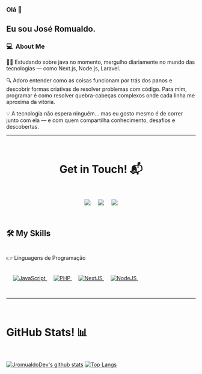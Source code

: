

### Olá 👋

## Eu sou José Romualdo.

### 💻 &nbsp;About Me 

 👨‍💻 Estudando sobre java no momento, mergulho diariamente no mundo das tecnologias — como Next.js, Node.js, Laravel. 

 🔍 Adoro entender como as coisas funcionam por trás dos panos e descobrir formas criativas de resolver problemas com código. Para mim, programar é como resolver quebra-cabeças complexos onde cada linha me aproxima da vitória.

 💡 A tecnologia não espera ninguém… mas eu gosto mesmo é de correr junto com ela — e com quem compartilha conhecimento, desafios e descobertas.

<hr>
<Br>
<h1 align="center">Get in Touch! 📬</h1>
<Br>
<p align="center">
<a href="www.linkedin.com/in/j-romualdo" target="blank"><img align="center" src="https://img.shields.io/badge/Jose_Romualdo-0077B5?style=for-the-badge&logo=linkedin&logoColor=white" /></a> &nbsp;&nbsp;&nbsp;  <a href="mailto:jromualdo3@hotmail.com" target="blank"><img align="center" src="https://img.shields.io/badge/jromualdo3@hotmail.com-D14836?style=for-the-badge&logo=gmail&logoColor=white" /></a>    &nbsp;&nbsp;&nbsp;       <a href="https://github.com/JRomualdoDev" target="blank"><img align="center" src="https://img.shields.io/badge/JromualdoDev-100000?style=for-the-badge&logo=github&logoColor=white" /></a>
</p>

<br>

## 🛠️ My Skills
<br>
👉 Linguagens de Programação

<br>
<br>

<p align="left"> 
  &emsp; 
  
  <a href="https://developer.mozilla.org/en-US/docs/Web/JavaScript" target="_blank"> 
     <img alt="JavaScript" src="https://img.shields.io/badge/JavaScript%20-%23F7DF1E.svg?logo=javascript&logoColor=black">
   </a>
  &emsp;
  
  <a href="https://www.php.net/">
    <img alt="PHP" src="https://img.shields.io/badge/PHP-%23777BB4.svg?logo=php&logoColor=white"/>
  </a>
  &emsp;
  
  <a href="https://nextjs.org/">
    <img alt="NextJS" src="https://img.shields.io/badge/Next.js-black?logo=next.js&logoColor=white"/>
  </a>
  &emsp;
  
  <a href="https://nodejs.org/">
    <img alt="NodeJS" src="https://img.shields.io/badge/Node.js-6DA55F?logo=node.js&logoColor=white"/>
  </a>
  &emsp;
</p>

<Br>
<hr>
<Br>
<h1>GitHub Stats! 📊</h1>
<Br>
  
[![JromualdoDev's github stats](https://github-readme-stats.vercel.app/api?username=jromualdodev&show_icons=true&theme=merko)](https://github.com/jromualdodev/github-readme-stats) [![Top Langs](https://github-readme-stats.vercel.app/api/top-langs/?username=jromualdodev&layout=compact&theme=merko)](https://github.com/jromualdodev/github-readme-stats)


